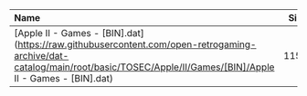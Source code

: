 |Name|Size|
|:---|---:|
|[Apple II - Games - [BIN].dat](https://raw.githubusercontent.com/open-retrogaming-archive/dat-catalog/main/root/basic/TOSEC/Apple/II/Games/[BIN]/Apple II - Games - [BIN].dat)|1156|
